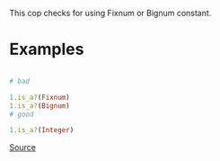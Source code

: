 
This cop checks for using Fixnum or Bignum constant.

# Examples

```ruby

# bad

1.is_a?(Fixnum)
1.is_a?(Bignum)
# good

1.is_a?(Integer)
```

[Source](http://www.rubydoc.info/gems/rubocop/RuboCop/Cop/Lint/UnifiedInteger)